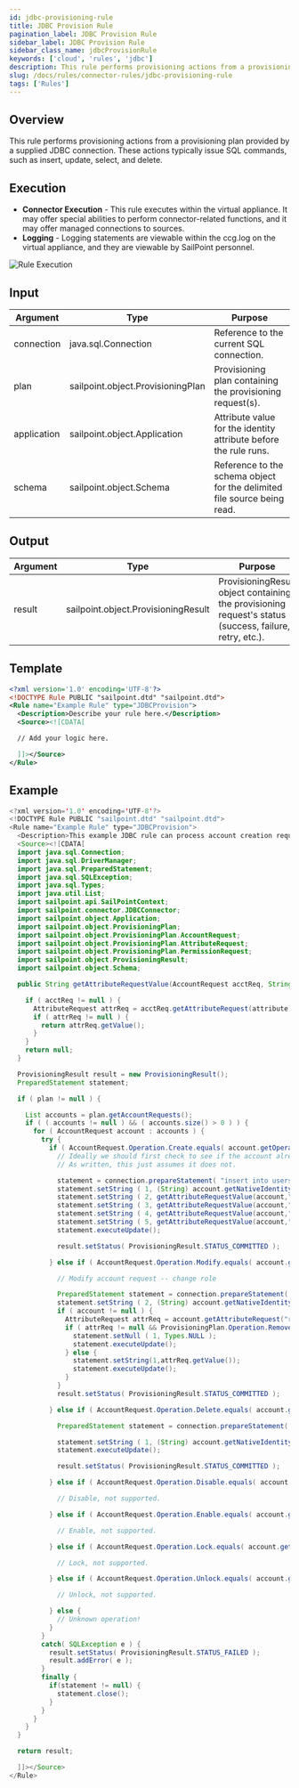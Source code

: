 ```yaml
---
id: jdbc-provisioning-rule
title: JDBC Provision Rule
pagination_label: JDBC Provision Rule
sidebar_label: JDBC Provision Rule
sidebar_class_name: jdbcProvisionRule
keywords: ['cloud', 'rules', 'jdbc']
description: This rule performs provisioning actions from a provisioning plan provided by a supplied JDBC connection. These actions typically issue SQL commands, such as insert, update, select, and delete.
slug: /docs/rules/connector-rules/jdbc-provisioning-rule
tags: ['Rules']
---
```


## Overview

This rule performs provisioning actions from a provisioning plan provided by a supplied JDBC connection. These actions typically issue SQL commands, such as insert, update, select, and delete.

## Execution

- **Connector Execution** - This rule executes within the virtual appliance. It may offer special abilities to perform connector-related functions, and it may offer managed connections to sources.
- **Logging** - Logging statements are viewable within the ccg.log on the virtual appliance, and they are viewable by SailPoint personnel.

![Rule Execution](../img/connector_execution.png)

## Input

| Argument | Type | Purpose |
| --- | --- | --- |
| connection | java.sql.Connection | Reference to the current SQL connection. |
| plan | sailpoint.object.ProvisioningPlan | Provisioning plan containing the provisioning request(s). |
| application | sailpoint.object.Application | Attribute value for the identity attribute before the rule runs. |
| schema | sailpoint.object.Schema | Reference to the schema object for the delimited file source being read. |

## Output

| Argument | Type | Purpose |
| --- | --- | --- |
| result | sailpoint.object.ProvisioningResult | ProvisioningResult object containing the provisioning request's status (success, failure, retry, etc.). |

## Template

```xml
<?xml version='1.0' encoding='UTF-8'?>
<!DOCTYPE Rule PUBLIC "sailpoint.dtd" "sailpoint.dtd">
<Rule name="Example Rule" type="JDBCProvision">
  <Description>Describe your rule here.</Description>
  <Source><![CDATA[

  // Add your logic here.

  ]]></Source>
</Rule>
```

## Example

```java
<?xml version='1.0' encoding='UTF-8'?>
<!DOCTYPE Rule PUBLIC "sailpoint.dtd" "sailpoint.dtd">
<Rule name="Example Rule" type="JDBCProvision">
  <Description>This example JDBC rule can process account creation requests, deletion requests, and modification requests that pertain to the “role” attribute. It logs debug messages if other account request types are submitted.</Description>
  <Source><![CDATA[
  import java.sql.Connection;
  import java.sql.DriverManager;
  import java.sql.PreparedStatement;
  import java.sql.SQLException;
  import java.sql.Types;
  import java.util.List;
  import sailpoint.api.SailPointContext;
  import sailpoint.connector.JDBCConnector;
  import sailpoint.object.Application;
  import sailpoint.object.ProvisioningPlan;
  import sailpoint.object.ProvisioningPlan.AccountRequest;
  import sailpoint.object.ProvisioningPlan.AttributeRequest;
  import sailpoint.object.ProvisioningPlan.PermissionRequest;
  import sailpoint.object.ProvisioningResult;
  import sailpoint.object.Schema;

  public String getAttributeRequestValue(AccountRequest acctReq, String attribute) {

    if ( acctReq != null ) {
      AttributeRequest attrReq = acctReq.getAttributeRequest(attribute);
      if ( attrReq != null ) {
        return attrReq.getValue();
      }
    }
    return null;
  }

  ProvisioningResult result = new ProvisioningResult();
  PreparedStatement statement;

  if ( plan != null ) {

    List accounts = plan.getAccountRequests();
    if ( ( accounts != null ) && ( accounts.size() > 0 ) ) {
      for ( AccountRequest account : accounts ) {
        try {
          if ( AccountRequest.Operation.Create.equals( account.getOperation() ) ) {
            // Ideally we should first check to see if the account already exists.
            // As written, this just assumes it does not.

            statement = connection.prepareStatement( "insert into users (login,first,last,role,status) values (?,?,?,?,?)" );
            statement.setString ( 1, (String) account.getNativeIdentity() );
            statement.setString ( 2, getAttributeRequestValue(account,"first") );
            statement.setString ( 3, getAttributeRequestValue(account,"last") );
            statement.setString ( 4, getAttributeRequestValue(account,"role") );
            statement.setString ( 5, getAttributeRequestValue(account,"status") );
            statement.executeUpdate();

            result.setStatus( ProvisioningResult.STATUS_COMMITTED );

          } else if ( AccountRequest.Operation.Modify.equals( account.getOperation() ) ) {

            // Modify account request -- change role

            PreparedStatement statement = connection.prepareStatement( "update users set role = ? where login = ?" );
            statement.setString ( 2, (String) account.getNativeIdentity() );
            if ( account != null ) {
              AttributeRequest attrReq = account.getAttributeRequest("role");
              if ( attrReq != null && ProvisioningPlan.Operation.Remove.equals(attrReq.getOperation()) ) {
                statement.setNull ( 1, Types.NULL );
                statement.executeUpdate();
              } else {
                statement.setString(1,attrReq.getValue());
                statement.executeUpdate();
              }
            }
            result.setStatus( ProvisioningResult.STATUS_COMMITTED );

          } else if ( AccountRequest.Operation.Delete.equals( account.getOperation() ) ) {

            PreparedStatement statement = connection.prepareStatement( (String) application.getAttributeValue( "account.deleteSQL" ) );

            statement.setString ( 1, (String) account.getNativeIdentity() );
            statement.executeUpdate();

            result.setStatus( ProvisioningResult.STATUS_COMMITTED );

          } else if ( AccountRequest.Operation.Disable.equals( account.getOperation() ) ) {

            // Disable, not supported.

          } else if ( AccountRequest.Operation.Enable.equals( account.getOperation() ) ) {

            // Enable, not supported.

          } else if ( AccountRequest.Operation.Lock.equals( account.getOperation() ) ) {

            // Lock, not supported.

          } else if ( AccountRequest.Operation.Unlock.equals( account.getOperation() ) ) {

            // Unlock, not supported.

          } else {
            // Unknown operation!
          }
        }
        catch( SQLException e ) {
          result.setStatus( ProvisioningResult.STATUS_FAILED );
          result.addError( e );
        }
        finally {
          if(statement != null) {
            statement.close();
          }
        }
      }
    }
  }

  return result;

  ]]></Source>
</Rule>
```
